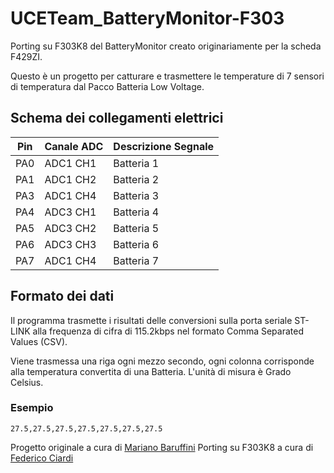 # UCETeam_BatteryMonitor-F303
Porting su F303K8 del BatteryMonitor creato originariamente per la scheda F429ZI.

Questo è un progetto per catturare e trasmettere le temperature di 7 sensori di temperatura dal Pacco Batteria Low Voltage.

## Schema dei collegamenti elettrici

| Pin  | Canale ADC | Descrizione Segnale |
|------|------------|---------------------|
| PA0  | ADC1 CH1   | Batteria 1          |
| PA1  | ADC1 CH2   | Batteria 2          |
| PA3  | ADC1 CH4   | Batteria 3          |
| PA4  | ADC3 CH1   | Batteria 4          |
| PA5  | ADC3 CH2   | Batteria 5          |
| PA6  | ADC3 CH3   | Batteria 6          |
| PA7  | ADC1 CH4   | Batteria 7          |

## Formato dei dati

Il programma trasmette i risultati delle conversioni sulla porta seriale ST-LINK alla frequenza di cifra di 115.2kbps nel formato Comma Separated Values (CSV).

Viene trasmessa una riga ogni mezzo secondo, ogni colonna corrisponde alla temperatura convertita di una Batteria. L'unità di misura è Grado Celsius.

### Esempio

```
27.5,27.5,27.5,27.5,27.5,27.5,27.5
```

Progetto originale a cura di [Mariano Baruffini](https://github.com/MarianoBaruffini)
Porting su F303K8 a cura di [Federico Ciardi](https://github.com/tuberbacon)
